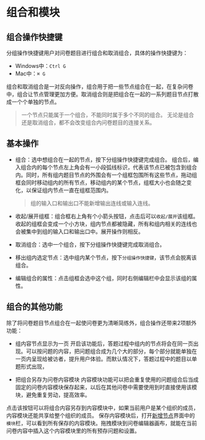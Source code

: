 # 组合和模块

## 组合操作快捷键
分组操作快捷键用户对问卷题目进行组合和取消组合，具体的操作快捷键为：
+ Windows中：`Ctrl G`
+ Mac中：`⌘ G`

组合和取消组合是一对反向操作，组合用于把一些节点组合在一起，在复杂问卷中，组合让节点管理更加方便。取消组合则是把组合在一起的一系列题目节点打散成一个个单独的节点。
> 一个节点只能属于一个组合，不能同时属于多个不同的组合。
> 无论是组合还是取消组合，都不会改变组合内问卷题目的连接关系。

## 基本操作

+ 组合：选中想组合在一起的节点，按下分组操作快捷键完成组合。
组合后，编入组合内的每个节点左上角会有一小段弧线标识，代表该节点已被包含到组合内。同时，所有组内题目节点的外围会有一个组框包围所有这些节点，拖动组框会同时移动组内的所有节点，移动组内的某个节点，组框大小也会随之变化，以保证组内节点一直在组框范围内。
  > 组的输入口和输出口不能新增输出连线或输入连线。

+ 收起/展开组框：组合框右上角有个小箭头按钮，点击后可以`收起/展开`该组框。
收起的组框会变成一个小方块，组内节点都被隐藏，所有和组内相关的连线也会被集中到组的输入口和输出口中。展开操作则相反。

+ 取消组合：选中一个组合，按下分组操作快捷键完成取消组合。

+ 移出组内选定节点：选中组内某个节点，按下`分组操作快捷键`，该节点会脱离该组合。

+ 编辑组合的属性：点击组框会选中这个组，同时右侧编辑栏中会显示该组的属性。


## 组合的其他功能

除了将问卷题目节点组合在一起使问卷更为清晰简练外，组合操作还带来2项额外功能：

+ 组内容节点显示为一页
开启该功能后，答题过程中组内的节点将会在同一页出现。可以按问题的内容，把问题组合成为几个大的部分，每个部分就能单独在一页内呈现给被访者，提升用户体验。而默认情况下，答题过程中的题目以单题形式出现，

+ 把组合另存为问卷内容模块
内容模块功能可以把会重复使用的问题组合后当成固定的问卷内容模块保存起来，以后在其他问卷中需要使用到时直接使用该模块，避免重复劳动，提高效率。

点击该按钮可以将组合内容另存到内容模块中，如果当前用户是某个组织的成员，内容模块还能共享给整个组织的成员。
保存内容模块后，打开[新增节点](../layout/toolbar.md#新增节点)界面中的`模块`栏，可以看到所有保存的内容模块。拖拽模块到问卷编辑器画布，就能在当前问卷内容中插入这个内容模块里的所有预存问题和设置。
